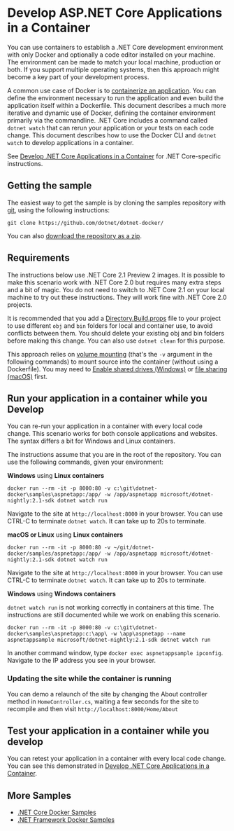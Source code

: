 # Develop ASP.NET Core Applications in a Container

You can use containers to establish a .NET Core development environment with only Docker and optionally a code editor installed on your machine. The environment can be made to match your local machine, production or both. If you support multiple operating systems, then this approach might become a key part of your development process.

A common use case of Docker is to [containerize an application](README.md). You can define the environment necessary to run the application and even build the application itself within a Dockerfile. This document describes a much more iterative and dynamic use of Docker, defining the container environment primarily via the commandline. .NET Core includes a command called `dotnet watch` that can rerun your application or your tests on each code change. This document describes how to use the Docker CLI and `dotnet watch` to develop applications in a container.

See [Develop .NET Core Applications in a Container](../dotnetapp/aspnet-docker-dev-in-container.md) for .NET Core-specific instructions.

## Getting the sample

The easiest way to get the sample is by cloning the samples repository with [git](https://git-scm.com/downloads), using the following instructions:

```console
git clone https://github.com/dotnet/dotnet-docker/
```

You can also [download the repository as a zip](https://github.com/dotnet/dotnet-docker/archive/master.zip).

## Requirements

The instructions below use .NET Core 2.1 Preview 2 images. It is possible to make this scenario work with .NET Core 2.0 but requires many extra steps and a bit of magic. You do not need to switch to .NET Core 2.1 on your local machine to try out these instructions. They will work fine with .NET Core 2.0 projects.

It is recommended that you add a [Directory.Build.props](Directory.Build.props) file to your project to use different `obj` and `bin` folders for local and container use, to avoid conflicts between them. You should delete your existing obj and bin folders before making this change. You can also use `dotnet clean` for this purpose.

This approach relies on [volume mounting](https://docs.docker.com/engine/admin/volumes/volumes/) (that's the `-v` argument in the following commands) to mount source into the container (without using a Dockerfile). You may need to [Enable shared drives (Windows)](https://docs.docker.com/docker-for-windows/#shared-drives) or [file sharing (macOS)](https://docs.docker.com/docker-for-mac/#file-sharing) first.

## Run your application in a container while you Develop

You can re-run your application in a container with every local code change. This scenario works for both console applications and websites. The syntax differs a bit for Windows and Linux containers.

The instructions assume that you are in the root of the repository. You can use the following commands, given your environment:

**Windows** using **Linux containers**

```console
docker run --rm -it -p 8000:80 -v c:\git\dotnet-docker\samples\aspnetapp:/app/ -w /app/aspnetapp microsoft/dotnet-nightly:2.1-sdk dotnet watch run
```

Navigate to the site at `http://localhost:8000` in your browser. You can use CTRL-C to terminate `dotnet watch`. It can take up to 20s to terminate.

**macOS or Linux** using **Linux containers**

```console
docker run --rm -it -p 8000:80 -v ~/git/dotnet-docker/samples/aspnetapp:/app/ -w /app/aspnetapp microsoft/dotnet-nightly:2.1-sdk dotnet watch run
```

Navigate to the site at `http://localhost:8000` in your browser. You can use CTRL-C to terminate `dotnet watch`. It can take up to 20s to terminate.

**Windows** using **Windows containers**

`dotnet watch run` is not working correctly in containers at this time. The instructions are still documented while we work on enabling this scenario.

```console
docker run --rm -it -p 8000:80 -v c:\git\dotnet-docker\samples\aspnetapp:c:\app\ -w \app\aspnetapp --name aspnetappsample microsoft/dotnet-nightly:2.1-sdk dotnet watch run
```

In another command window, type `docker exec aspnetappsample ipconfig`. Navigate to the IP address you see in your browser.

### Updating the site while the container is running

You can demo a relaunch of the site by changing the About controller method in `HomeController.cs`, waiting a few seconds for the site to recompile and then visit `http://localhost:8000/Home/About`

## Test your application in a container while you develop

You can retest your application in a container with every local code change. You can see this demonstrated in [Develop .NET Core Applications in a Container](../dotnetapp/dotnet-docker-dev-in-container.md).

## More Samples

* [.NET Core Docker Samples](../README.md)
* [.NET Framework Docker Samples](https://github.com/microsoft/dotnet-framework-docker-samples/)
